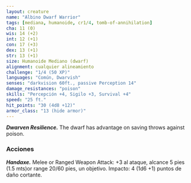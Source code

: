 ```yaml
---
layout: creature
name: "Albino Dwarf Warrior"
tags: [mediana, humanoide, cr1/4, tomb-of-annihilation]
cha: 11 (0)
wis: 14 (+2)
int: 12 (+1)
con: 17 (+3)
dex: 13 (+1)
str: 13 (+1)
size: Humanoide Mediano (dwarf)
alignment: cualquier alineamiento
challenge: "1/4 (50 XP)"
languages: "Común, Dwarvish"
senses: "darkvision 60ft., passive Perception 14"
damage_resistances: "poison"
skills: "Percepción +4, Sigilo +3, Survival +4"
speed: "25 ft."
hit_points: "30 (4d8 +12)"
armor_class: "13 (hide armor)"
---
```


***Dwarven Resilience.*** The dwarf has advantage on saving throws against poison.

### Acciones

***Handaxe.*** Melee or Ranged Weapon Attack: +3 al ataque, alcance 5 pies (1.5 mts)or range 20/60 pies, un objetivo. Impacto: 4 (1d6 +1) puntos de daño cortante.